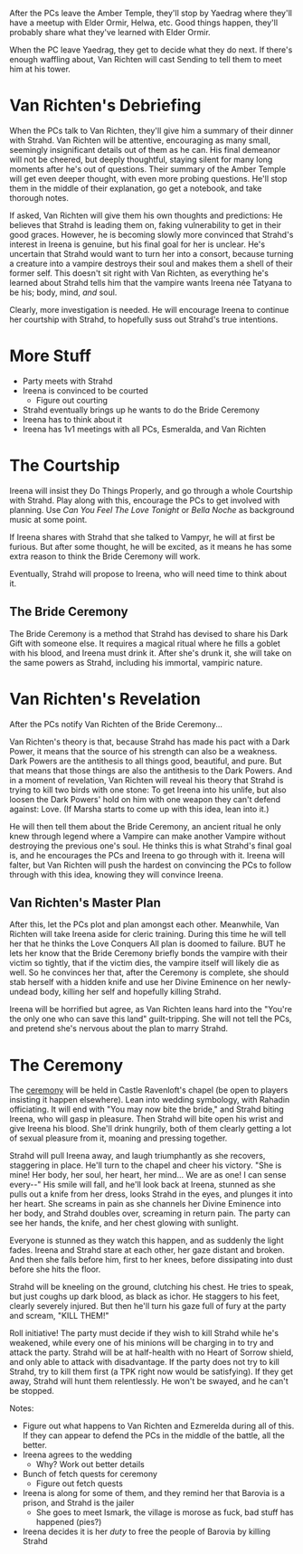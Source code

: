 After the PCs leave the Amber Temple, they'll stop by Yaedrag where they'll have a meetup with Elder Ormir, Helwa, etc. Good things happen, they'll probably share what they've learned with Elder Ormir.

When the PC leave Yaedrag, they get to decide what they do next. If there's enough waffling about, Van Richten will cast Sending to tell them to meet him at his tower.

# Van Richten's Debriefing

When the PCs talk to Van Richten, they'll give him a summary of their dinner with Strahd. Van Richten will be attentive, encouraging as many small, seemingly insignificant details out of them as he can. His final demeanor will not be cheered, but deeply thoughtful, staying silent for many long moments after he's out of questions. Their summary of the Amber Temple will get even deeper thought, with even more probing questions. He'll stop them in the middle of their explanation, go get a notebook, and take thorough notes.

If asked, Van Richten will give them his own thoughts and predictions: He believes that Strahd is leading them on, faking vulnerability to get in their good graces. However, he is becoming slowly more convinced that Strahd's interest in Ireena is genuine, but his final goal for her is unclear. He's uncertain that Strahd would want to turn her into a consort, because turning a creature into a vampire destroys their soul and makes them a shell of their former self. This doesn't sit right with Van Richten, as everything he's learned about Strahd tells him that the vampire wants Ireena née Tatyana to be his; body, mind, *and* soul. 

Clearly, more investigation is needed. He will encourage Ireena to continue her courtship with Strahd, to hopefully suss out Strahd's true intentions.

# More Stuff

* Party meets with Strahd
* Ireena is convinced to be courted
  * Figure out courting
* Strahd eventually brings up he wants to do the Bride Ceremony
* Ireena has to think about it
* Ireena has 1v1 meetings with all PCs, Esmeralda, and Van Richten

# The Courtship

Ireena will insist they Do Things Properly, and go through a whole Courtship with Strahd. Play along with this, encourage the PCs to get involved with planning. Use *Can You Feel The Love Tonight* or *Bella Noche* as background music at some point.

If Ireena shares with Strahd that she talked to Vampyr, he will at first be furious. But after some thought, he will be excited, as it means he has some extra reason to think the Bride Ceremony will work. 

Eventually, Strahd will propose to Ireena, who will need time to think about it.

## The Bride Ceremony

The Bride Ceremony is a method that Strahd has devised to share his Dark Gift with someone else. It requires a magical ritual where he fills a goblet with his blood, and Ireena must drink it. After she's drunk it, she will take on the same powers as Strahd, including his immortal, vampiric nature.

# Van Richten's Revelation

After the PCs notify Van Richten of the Bride Ceremony...

Van Richten's theory is that, because Strahd has made his pact with a Dark Power, it means that the source of his strength can also be a weakness. Dark Powers are the antithesis to all things good, beautiful, and pure. But that means that those things are also the antithesis to the Dark Powers. And in a moment of revelation, Van Richten will reveal his theory that Strahd is trying to kill two birds with one stone: To get Ireena into his unlife, but also loosen the Dark Powers' hold on him with one weapon they can't defend against: Love. (If Marsha starts to come up with this idea, lean into it.)

He will then tell them about the Bride Ceremony, an ancient ritual he only knew through legend where a Vampire can make another Vampire without destroying the previous one's soul. He thinks this is what Strahd's final goal is, and he encourages the PCs and Ireena to go through with it. Ireena will falter, but Van Richten will push the hardest on convincing the PCs to follow through with this idea, knowing they will convince Ireena.

## Van Richten's Master Plan

After this, let the PCs plot and plan amongst each other. Meanwhile, Van Richten will take Ireena aside for cleric training. During this time he will tell her that he thinks the Love Conquers All plan is doomed to failure. BUT he lets her know that the Bride Ceremony briefly bonds the vampire with their victim so tightly, that if the victim dies, the vampire itself will likely die as well. So he convinces her that, after the Ceremony is complete, she should stab herself with a hidden knife and use her Divine Eminence on her newly-undead body, killing her self and hopefully killing Strahd. 

Ireena will be horrified but agree, as Van Richten leans hard into the "You're the only one who can save this land" guilt-tripping. She will not tell the PCs, and pretend she's nervous about the plan to marry Strahd.

# The Ceremony

The [ceremony](https://old.reddit.com/r/CurseofStrahd/comments/8a2b91/usefuloptional_fluff_collated_by_me/) will be held in Castle Ravenloft's chapel (be open to players insisting it happen elsewhere). Lean into wedding symbology, with Rahadin officiating. It will end with "You may now bite the bride," and Strahd biting Ireena, who will gasp in pleasure. Then Strahd will bite open his wrist and give Ireena his blood. She'll drink hungrily, both of them clearly getting a lot of sexual pleasure from it, moaning and pressing together.

Strahd will pull Ireena away, and laugh triumphantly as she recovers, staggering in place. He'll turn to the chapel and cheer his victory. "She is mine! Her body, her soul, her heart, her mind... We are as one! I can sense every--" His smile will fall, and he'll look back at Ireena, stunned as she pulls out a knife from her dress, looks Strahd in the eyes, and plunges it into her heart. She screams in pain as she channels her Divine Eminence into her body, and Strahd doubles over, screaming in return pain. The party can see her hands, the knife, and her chest glowing with sunlight.

Everyone is stunned as they watch this happen, and as suddenly the light fades. Ireena and Strahd stare at each other, her gaze distant and broken. And then she falls before him, first to her knees, before dissipating into dust before she hits the floor.

Strahd will be kneeling on the ground, clutching his chest. He tries to speak, but just coughs up dark blood, as black as ichor. He staggers to his feet, clearly severely injured. But then he'll turn his gaze full of fury at the party and scream, "KILL THEM!"

Roll initiative! The party must decide if they wish to kill Strahd while he's weakened, while every one of his minions will be charging in to try and attack the party. Strahd will be at half-health with no Heart of Sorrow shield, and only able to attack with disadvantage. If the party does not try to kill Strahd, try to kill them first (a TPK right now would be satisfying). If they get away, Strahd will hunt them relentlessly. He won't be swayed, and he can't be stopped.

Notes:

* Figure out what happens to Van Richten and Ezmerelda during all of this. If they can appear to defend the PCs in the middle of the battle, all the better.
* Ireena agrees to the wedding
  * Why? Work out better details
* Bunch of fetch quests for ceremony
  * Figure out fetch quests
* Ireena is along for some of them, and they remind her that Barovia is a prison, and Strahd is the jailer
  * She goes to meet Ismark, the village is morose as fuck, bad stuff has happened (pies?)
* Ireena decides it is her *duty* to free the people of Barovia by killing Strahd
